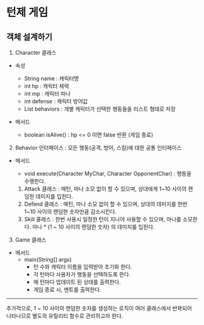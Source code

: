 # 턴제 게임

## 객체 설계하기
1. Character 클래스
- 속성
  - String name : 캐릭터명
  - int hp : 캐릭터 체력
  - int mp : 캐릭터 마나
  - int defense : 캐릭터 방어값
  - List<Behavior> behaviors : 개별 캐릭터가 선택한 행동들을 리스트 형태로 저장

- 메서드
  - boolean isAlive() : hp <= 0 이면 false 반환 (게임 종료)

2. Behavior 인터페이스 : 모든 행동(공격, 방어, 스킬)에 대한 공통 인터페이스
- 메서드
  - void execute(Character MyChar, Character OpponentChar) :  행동을 수행한다.

  1. Attack 클래스 : 매턴, 마나 소모 없이 할 수 있으며, 상대에게 1~10 사이의 랜덤한 데미지를 입힌다.
  2. Defend 클래스 : 매턴, 마나 소모 없이 할 수 있으며, 상대의 데미지를 한번 1~10 사이의 랜덤한 숫자만큼 감소시킨다.
  3. Skill 클래스  : 한번 사용시 일정한 턴이 지나야 사용할 수 있으며, 마나를 소모한다. 마나 * (1 ~ 10 사이의 랜덤한 숫자) 의 데미지를 입힌다.

3. Game 클래스
- 메서드
  - main(String[] args)
    - 턴 수와 캐릭터 이름을 입력받아 초기화 한다.
    - 각 턴마다 사용자가 행동을 선택하도록 한다.
    - 매 턴마다 업데이트 된 상태를 출력한다.
    - 게임 종료 시, 멘트를 출력한다.


<hr />
추가적으로, 1 ~ 10 사이의 랜덤한 숫자를 생성하는 로직이 여러 클래스에서 반복되어 나타나므로 별도의 유틸리티 함수로 관리하고자 한다.



